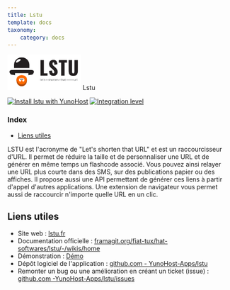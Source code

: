 ```yaml
---
title: Lstu
template: docs
taxonomy:
    category: docs
---
```


<img src="/images/lstu_logo.svg" height="80px" alt="logo de lstu"> Lstu

[![Install lstu with YunoHost](https://install-app.yunohost.org/install-with-yunohost.png)](https://install-app.yunohost.org/?app=lstu) [![Integration level](https://dash.yunohost.org/integration/lstu.svg)](https://dash.yunohost.org/appci/app/lstu)

### Index

- [Liens utiles](#liens-utiles)

LSTU est l'acronyme de "Let's shorten that URL" et est un raccourcisseur d'URL. Il permet de réduire la taille et de personnaliser une URL et de générer en même temps un flashcode associé. Vous pouvez ainsi relayer une URL plus courte dans des SMS, sur des publications papier ou des affiches. Il propose aussi une API permettant de générer ces liens à partir d'appel d'autres applications. Une extension de navigateur vous permet aussi de raccourcir n'importe quelle URL en un clic.

## Liens utiles

+ Site web : [lstu.fr](https://lstu.fr)
+ Documentation officielle : [framagit.org/fiat-tux/hat-softwares/lstu/-/wikis/home](https://framagit.org/fiat-tux/hat-softwares/lstu/-/wikis/home)
+ Démonstration : [Démo](https://lstu.fr)
+ Dépôt logiciel de l'application : [github.com - YunoHost-Apps/lstu](https://github.com/YunoHost-Apps/lstu_ynh)
+ Remonter un bug ou une amélioration en créant un ticket (issue) : [github.com -YunoHost-Apps/lstu/issues](https://github.com/YunoHost-Apps/lstu_ynh/issues)
